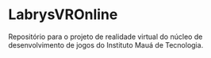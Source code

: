 # LabrysVROnline
Repositório para o projeto de realidade virtual do núcleo de desenvolvimento de jogos do Instituto Mauá de Tecnologia.
